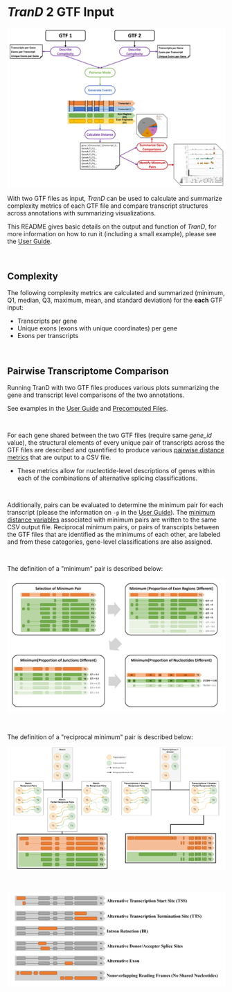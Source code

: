 # _TranD_ 2 GTF Input

![TranD_schematic_B](TranD_schematic_B_white_bg.png)

With two GTF files as input, _TranD_ can be used to calculate and summarize complexity metrics of each GTF file and compare transcript structures across annotations with summarizing visualizations.

This README gives basic details on the output and function of _TranD_, for more information on how to run it (including a small example), please see the [User Guide](https://github.com/McIntyre-Lab/TranD/wiki/User-Guide#comparison-of-two-transcriptomes).

<br>

## Complexity
The following complexity metrics are calculated and summarized (minimum, Q1, median, Q3, maximum, mean, and standard deviation) for the **each**  GTF input:
* Transcripts per gene
* Unique exons (exons with unique coordinates) per gene
* Exons per transcripts

<br>

## Pairwise Transcriptome Comparison
Running TranD with two GTF files produces various plots summarizing the gene and transcript level comparisons of the two annotations.

See examples in the [User Guide](https://github.com/McIntyre-Lab/TranD/wiki/User-Guide#comparison-of-two-transcriptomes) and [Precomputed Files](https://github.com/McIntyre-Lab/TranD/wiki/Precomputed-Files#two-gtf-trand).

<br>

For each gene shared between the two GTF files (require same _gene_id_ value), the structural elements of every unique pair of transcripts across the GTF files are described and quantified to produce various [pairwise distance metrics](../transcript_distance_column_descriptions.xlsx) that are output to a CSV file.
* These metrics allow for nucleotide-level descriptions of genes within each of the combinations of alternative splicing classifications.

<br>

Additionally, pairs can be evaluated to determine the minimum pair for each transcript (please the information on `-p` in the [User Guide](https://github.com/McIntyre-Lab/TranD/wiki/User-Guide#input-2)). The [minimum distance variables](../minimum_distance_column_descriptions.xlsx) associated with minimum pairs are written to the same CSV output file. Reciprocal minimum pairs, or pairs of transcripts between the GTF files that are identified as the minimums of each other, are labeled and from these categories, gene-level classifications are also assigned.

<br>

The definition of a "minimum" pair is described below:

![min_pair_selection](../min_pair_selection.png)

<br>

The definition of a "reciprocal minimum" pair is described below:

![recip_min_pair_categories](../recip_min_pair_categories.png)

<br>

![AS_categories](../AS_categories.png)
